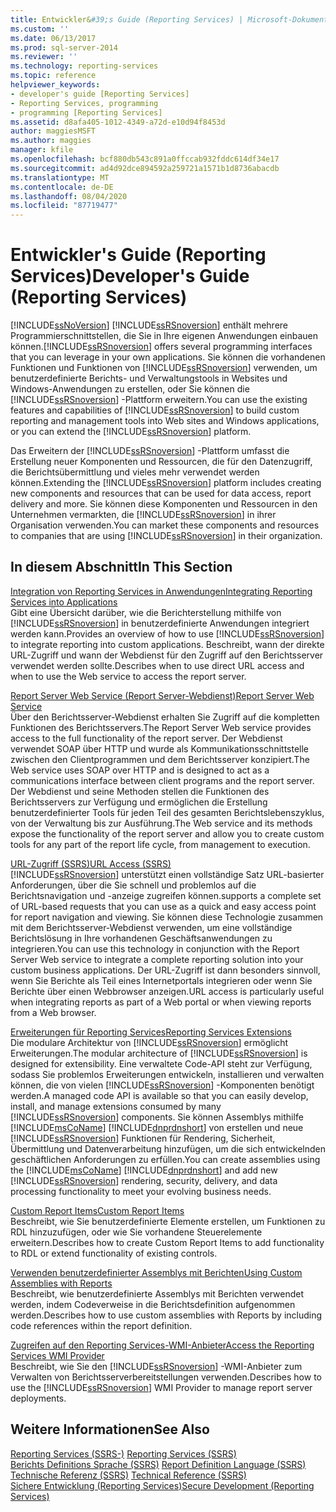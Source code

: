```yaml
---
title: Entwickler&#39;s Guide (Reporting Services) | Microsoft-Dokumentation
ms.custom: ''
ms.date: 06/13/2017
ms.prod: sql-server-2014
ms.reviewer: ''
ms.technology: reporting-services
ms.topic: reference
helpviewer_keywords:
- developer's guide [Reporting Services]
- Reporting Services, programming
- programming [Reporting Services]
ms.assetid: d8afa405-1012-4349-a72d-e10d94f8453d
author: maggiesMSFT
ms.author: maggies
manager: kfile
ms.openlocfilehash: bcf880db543c891a0ffccab932fddc614df34e17
ms.sourcegitcommit: ad4d92dce894592a259721a1571b1d8736abacdb
ms.translationtype: MT
ms.contentlocale: de-DE
ms.lasthandoff: 08/04/2020
ms.locfileid: "87719477"
---
```

# <a name="developer39s-guide-reporting-services"></a><span data-ttu-id="4f302-102">Entwickler&#39;s Guide (Reporting Services)</span><span class="sxs-lookup"><span data-stu-id="4f302-102">Developer&#39;s Guide (Reporting Services)</span></span>
  [!INCLUDE[ssNoVersion](../includes/ssnoversion-md.md)] <span data-ttu-id="4f302-103">[!INCLUDE[ssRSnoversion](../includes/ssrsnoversion-md.md)] enthält mehrere Programmierschnittstellen, die Sie in Ihre eigenen Anwendungen einbauen können.</span><span class="sxs-lookup"><span data-stu-id="4f302-103">[!INCLUDE[ssRSnoversion](../includes/ssrsnoversion-md.md)] offers several programming interfaces that you can leverage in your own applications.</span></span> <span data-ttu-id="4f302-104">Sie können die vorhandenen Funktionen und Funktionen von [!INCLUDE[ssRSnoversion](../includes/ssrsnoversion-md.md)] verwenden, um benutzerdefinierte Berichts- und Verwaltungstools in Websites und Windows-Anwendungen zu erstellen, oder Sie können die [!INCLUDE[ssRSnoversion](../includes/ssrsnoversion-md.md)] -Plattform erweitern.</span><span class="sxs-lookup"><span data-stu-id="4f302-104">You can use the existing features and capabilities of [!INCLUDE[ssRSnoversion](../includes/ssrsnoversion-md.md)] to build custom reporting and management tools into Web sites and Windows applications, or you can extend the [!INCLUDE[ssRSnoversion](../includes/ssrsnoversion-md.md)] platform.</span></span>  
  
 <span data-ttu-id="4f302-105">Das Erweitern der [!INCLUDE[ssRSnoversion](../includes/ssrsnoversion-md.md)] -Plattform umfasst die Erstellung neuer Komponenten und Ressourcen, die für den Datenzugriff, die Berichtsübermittlung und vieles mehr verwendet werden können.</span><span class="sxs-lookup"><span data-stu-id="4f302-105">Extending the [!INCLUDE[ssRSnoversion](../includes/ssrsnoversion-md.md)] platform includes creating new components and resources that can be used for data access, report delivery and more.</span></span> <span data-ttu-id="4f302-106">Sie können diese Komponenten und Ressourcen in den Unternehmen vermarkten, die [!INCLUDE[ssRSnoversion](../includes/ssrsnoversion-md.md)] in ihrer Organisation verwenden.</span><span class="sxs-lookup"><span data-stu-id="4f302-106">You can market these components and resources to companies that are using [!INCLUDE[ssRSnoversion](../includes/ssrsnoversion-md.md)] in their organization.</span></span>  
  
## <a name="in-this-section"></a><span data-ttu-id="4f302-107">In diesem Abschnitt</span><span class="sxs-lookup"><span data-stu-id="4f302-107">In This Section</span></span>  
 [<span data-ttu-id="4f302-108">Integration von Reporting Services in Anwendungen</span><span class="sxs-lookup"><span data-stu-id="4f302-108">Integrating Reporting Services into Applications</span></span>](application-integration/integrating-reporting-services-into-applications.md)  
 <span data-ttu-id="4f302-109">Gibt eine Übersicht darüber, wie die Berichterstellung mithilfe von [!INCLUDE[ssRSnoversion](../includes/ssrsnoversion-md.md)] in benutzerdefinierte Anwendungen integriert werden kann.</span><span class="sxs-lookup"><span data-stu-id="4f302-109">Provides an overview of how to use [!INCLUDE[ssRSnoversion](../includes/ssrsnoversion-md.md)] to integrate reporting into custom applications.</span></span> <span data-ttu-id="4f302-110">Beschreibt, wann der direkte URL-Zugriff und wann der Webdienst für den Zugriff auf den Berichtsserver verwendet werden sollte.</span><span class="sxs-lookup"><span data-stu-id="4f302-110">Describes when to use direct URL access and when to use the Web service to access the report server.</span></span>  
  
 [<span data-ttu-id="4f302-111">Report Server Web Service (Report Server-Webdienst)</span><span class="sxs-lookup"><span data-stu-id="4f302-111">Report Server Web Service</span></span>](report-server-web-service/report-server-web-service.md)  
 <span data-ttu-id="4f302-112">Über den Berichtsserver-Webdienst erhalten Sie Zugriff auf die kompletten Funktionen des Berichtsservers.</span><span class="sxs-lookup"><span data-stu-id="4f302-112">The Report Server Web service provides access to the full functionality of the report server.</span></span> <span data-ttu-id="4f302-113">Der Webdienst verwendet SOAP über HTTP und wurde als Kommunikationsschnittstelle zwischen den Clientprogrammen und dem Berichtsserver konzipiert.</span><span class="sxs-lookup"><span data-stu-id="4f302-113">The Web service uses SOAP over HTTP and is designed to act as a communications interface between client programs and the report server.</span></span> <span data-ttu-id="4f302-114">Der Webdienst und seine Methoden stellen die Funktionen des Berichtsservers zur Verfügung und ermöglichen die Erstellung benutzerdefinierter Tools für jeden Teil des gesamten Berichtslebenszyklus, von der Verwaltung bis zur Ausführung.</span><span class="sxs-lookup"><span data-stu-id="4f302-114">The Web service and its methods expose the functionality of the report server and allow you to create custom tools for any part of the report life cycle, from management to execution.</span></span>  
  
 [<span data-ttu-id="4f302-115">URL-Zugriff &#40;SSRS&#41;</span><span class="sxs-lookup"><span data-stu-id="4f302-115">URL Access &#40;SSRS&#41;</span></span>](url-access-ssrs.md)  
 [!INCLUDE[ssRSnoversion](../includes/ssrsnoversion-md.md)] <span data-ttu-id="4f302-116">unterstützt einen vollständige Satz URL-basierter Anforderungen, über die Sie schnell und problemlos auf die Berichtsnavigation und -anzeige zugreifen können.</span><span class="sxs-lookup"><span data-stu-id="4f302-116">supports a complete set of URL-based requests that you can use as a quick and easy access point for report navigation and viewing.</span></span> <span data-ttu-id="4f302-117">Sie können diese Technologie zusammen mit dem Berichtsserver-Webdienst verwenden, um eine vollständige Berichtslösung in Ihre vorhandenen Geschäftsanwendungen zu integrieren.</span><span class="sxs-lookup"><span data-stu-id="4f302-117">You can use this technology in conjunction with the Report Server Web service to integrate a complete reporting solution into your custom business applications.</span></span> <span data-ttu-id="4f302-118">Der URL-Zugriff ist dann besonders sinnvoll, wenn Sie Berichte als Teil eines Internetportals integrieren oder wenn Sie Berichte über einen Webbrowser anzeigen.</span><span class="sxs-lookup"><span data-stu-id="4f302-118">URL access is particularly useful when integrating reports as part of a Web portal or when viewing reports from a Web browser.</span></span>  
  
 [<span data-ttu-id="4f302-119">Erweiterungen für Reporting Services</span><span class="sxs-lookup"><span data-stu-id="4f302-119">Reporting Services Extensions</span></span>](extensions/reporting-services-extensions.md)  
 <span data-ttu-id="4f302-120">Die modulare Architektur von [!INCLUDE[ssRSnoversion](../includes/ssrsnoversion-md.md)] ermöglicht Erweiterungen.</span><span class="sxs-lookup"><span data-stu-id="4f302-120">The modular architecture of [!INCLUDE[ssRSnoversion](../includes/ssrsnoversion-md.md)] is designed for extensibility.</span></span> <span data-ttu-id="4f302-121">Eine verwaltete Code-API steht zur Verfügung, sodass Sie problemlos Erweiterungen entwickeln, installieren und verwalten können, die von vielen [!INCLUDE[ssRSnoversion](../includes/ssrsnoversion-md.md)] -Komponenten benötigt werden.</span><span class="sxs-lookup"><span data-stu-id="4f302-121">A managed code API is available so that you can easily develop, install, and manage extensions consumed by many [!INCLUDE[ssRSnoversion](../includes/ssrsnoversion-md.md)] components.</span></span> <span data-ttu-id="4f302-122">Sie können Assemblys mithilfe [!INCLUDE[msCoName](../includes/msconame-md.md)] [!INCLUDE[dnprdnshort](../includes/dnprdnshort-md.md)] von erstellen und neue [!INCLUDE[ssRSnoversion](../includes/ssrsnoversion-md.md)] Funktionen für Rendering, Sicherheit, Übermittlung und Datenverarbeitung hinzufügen, um die sich entwickelnden geschäftlichen Anforderungen zu erfüllen.</span><span class="sxs-lookup"><span data-stu-id="4f302-122">You can create assemblies using the [!INCLUDE[msCoName](../includes/msconame-md.md)] [!INCLUDE[dnprdnshort](../includes/dnprdnshort-md.md)] and add new [!INCLUDE[ssRSnoversion](../includes/ssrsnoversion-md.md)] rendering, security, delivery, and data processing functionality to meet your evolving business needs.</span></span>  
  
 [<span data-ttu-id="4f302-123">Custom Report Items</span><span class="sxs-lookup"><span data-stu-id="4f302-123">Custom Report Items</span></span>](custom-report-items/custom-report-items.md)  
 <span data-ttu-id="4f302-124">Beschreibt, wie Sie benutzerdefinierte Elemente erstellen, um Funktionen zu RDL hinzuzufügen, oder wie Sie vorhandene Steuerelemente erweitern.</span><span class="sxs-lookup"><span data-stu-id="4f302-124">Describes how to create Custom Report Items to add functionality to RDL or extend functionality of existing controls.</span></span>  
  
 [<span data-ttu-id="4f302-125">Verwenden benutzerdefinierter Assemblys mit Berichten</span><span class="sxs-lookup"><span data-stu-id="4f302-125">Using Custom Assemblies with Reports</span></span>](custom-assemblies/using-custom-assemblies-with-reports.md)  
 <span data-ttu-id="4f302-126">Beschreibt, wie benutzerdefinierte Assemblys mit Berichten verwendet werden, indem Codeverweise in die Berichtsdefinition aufgenommen werden.</span><span class="sxs-lookup"><span data-stu-id="4f302-126">Describes how to use custom assemblies with Reports by including code references within the report definition.</span></span>  
  
 [<span data-ttu-id="4f302-127">Zugreifen auf den Reporting Services-WMI-Anbieter</span><span class="sxs-lookup"><span data-stu-id="4f302-127">Access the Reporting Services WMI Provider</span></span>](tools/access-the-reporting-services-wmi-provider.md)  
 <span data-ttu-id="4f302-128">Beschreibt, wie Sie den [!INCLUDE[ssRSnoversion](../includes/ssrsnoversion-md.md)] -WMI-Anbieter zum Verwalten von Berichtsserverbereitstellungen verwenden.</span><span class="sxs-lookup"><span data-stu-id="4f302-128">Describes how to use the [!INCLUDE[ssRSnoversion](../includes/ssrsnoversion-md.md)] WMI Provider to manage report server deployments.</span></span>  
  
## <a name="see-also"></a><span data-ttu-id="4f302-129">Weitere Informationen</span><span class="sxs-lookup"><span data-stu-id="4f302-129">See Also</span></span>  
 <span data-ttu-id="4f302-130">[Reporting Services &#40;SSRS-&#41;](create-deploy-and-manage-mobile-and-paginated-reports.md) </span><span class="sxs-lookup"><span data-stu-id="4f302-130">[Reporting Services &#40;SSRS&#41;](create-deploy-and-manage-mobile-and-paginated-reports.md) </span></span>  
 <span data-ttu-id="4f302-131">[Berichts Definitions Sprache &#40;SSRS&#41;](reports/report-definition-language-ssrs.md) </span><span class="sxs-lookup"><span data-stu-id="4f302-131">[Report Definition Language &#40;SSRS&#41;](reports/report-definition-language-ssrs.md) </span></span>  
 <span data-ttu-id="4f302-132">[Technische Referenz &#40;SSRS&#41;](technical-reference-ssrs.md) </span><span class="sxs-lookup"><span data-stu-id="4f302-132">[Technical Reference &#40;SSRS&#41;](technical-reference-ssrs.md) </span></span>  
 [<span data-ttu-id="4f302-133">Sichere Entwicklung (Reporting Services)</span><span class="sxs-lookup"><span data-stu-id="4f302-133">Secure Development &#40;Reporting Services&#41;</span></span>](extensions/secure-development/secure-development-reporting-services.md)  
  
  
